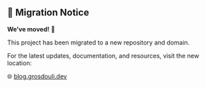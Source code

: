 ## 🚀 Migration Notice

**We’ve moved!** 🎉

This project has been migrated to a new repository and domain.

For the latest updates, documentation, and resources, visit the new location:

🌐 [blog.grosdouli.dev](https://blog.grosdouli.dev/)
